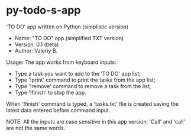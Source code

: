 # py-todo-s-app
'TO DO' app written on Python (simplistic version)

- Name: "TO DO" app (simplified TXT version)
- Version: 0.1 (beta)
- Author: Valeriy B.

Usage:
The app works from keyboard inputs:
- Type a task you want to add to the 'TO DO' app list;
- Type '!print' command to print the tasks from the app list;
- Type '!remove' command to remove a task from the list;
- Type '!finish' to stop the app.

When '!finish' command is typed, a 'tasks.txt' file is created saving the latest data entered before command input.

NOTE: All the inputs are case sensitive in this app version: 'Call' and 'call' are not the same words.